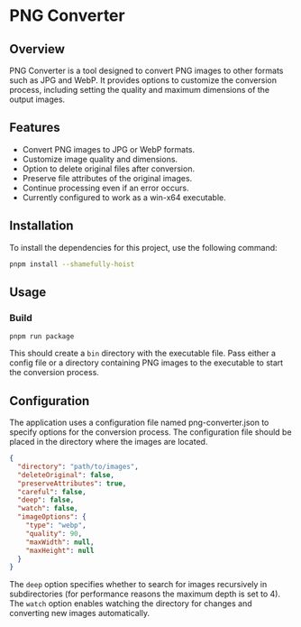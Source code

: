 # PNG Converter

## Overview

PNG Converter is a tool designed to convert PNG images to other formats such as JPG and WebP. It provides options to customize the conversion process, including setting the quality and maximum dimensions of the output images.

## Features

- Convert PNG images to JPG or WebP formats.
- Customize image quality and dimensions.
- Option to delete original files after conversion.
- Preserve file attributes of the original images.
- Continue processing even if an error occurs.
- Currently configured to work as a win-x64 executable.

## Installation

To install the dependencies for this project, use the following command:

```sh
pnpm install --shamefully-hoist
```

## Usage

### Build

```shell
pnpm run package
```

This should create a `bin` directory with the executable file. Pass either a config file or a directory containing PNG images to the executable to start the conversion process.

## Configuration

The application uses a configuration file named png-converter.json to specify options for the conversion process. The configuration file should be placed in the directory where the images are located.

```json
{
  "directory": "path/to/images",
  "deleteOriginal": false,
  "preserveAttributes": true,
  "careful": false,
  "deep": false,
  "watch": false,
  "imageOptions": {
    "type": "webp",
    "quality": 90,
    "maxWidth": null,
    "maxHeight": null
  }
}
```
The `deep` option specifies whether to search for images recursively in subdirectories (for performance reasons the maximum depth is set to 4). The `watch` option enables watching the directory for changes and converting new images automatically.
